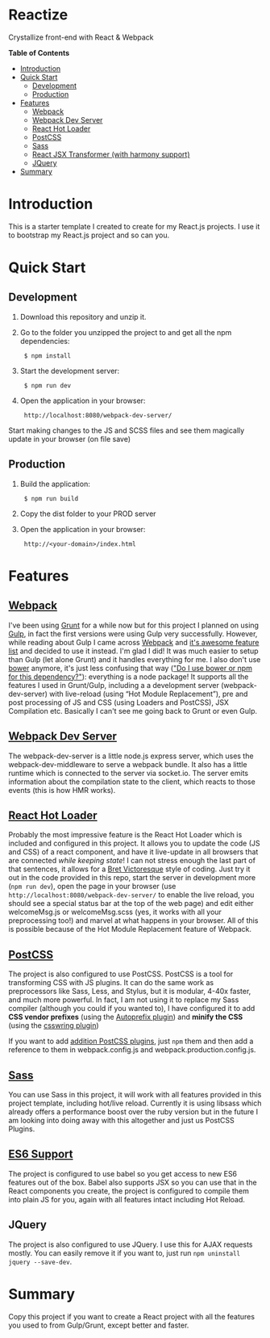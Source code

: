 # Reactize
Crystallize front-end with React & Webpack

**Table of Contents**

- [Introduction](#)
- [Quick Start](#)
    - [Development](#)
    - [Production](#)
- [Features](#)
    - [Webpack](#)
    - [Webpack Dev Server](#)
    - [React Hot Loader](#)
    - [PostCSS](#)
    - [Sass](#)
    - [React JSX Transformer (with harmony support)](#)
    - [JQuery](#)
- [Summary](#)

# Introduction
This is a starter template I created to create for my React.js projects. I use it to bootstrap my React.js project and so can you.

# Quick Start
## Development

1. Download this repository and unzip it.
2. Go to the folder you unzipped the project to and get all the npm dependencies:

        $ npm install
3. Start the development server:

        $ npm run dev
4. Open the application in your browser:

        http://localhost:8080/webpack-dev-server/

Start making changes to the JS and SCSS files and see them magically update in your browser (on file save)

## Production

1. Build the application:

        $ npm run build
2. Copy the dist folder to your PROD server
3. Open the application in your browser:

        http://<your-domain>/index.html

# Features
## [Webpack](http://webpack.github.io/)
I've been using [Grunt](http://gruntjs.com/) for a while now but for this project I planned on using [Gulp](http://gulpjs.com/), in fact the first versions were using Gulp very successfully. However, while reading about Gulp I came across [Webpack](http://webpack.github.io/) and [it's awesome feature list](http://webpack.github.io/docs/) and decided to use it instead.  I'm glad I did!  It was much easier to setup than Gulp (let alone Grunt) and it handles everything for me.  I also don't use [bower](http://bower.io/) anymore, it's just less confusing that way (["Do I use bower or npm for this dependency?"](http://stackoverflow.com/questions/18641899/difference-between-bower-and-npm)): everything is a node package!  It supports all the features I used in Grunt/Gulp, including a a development server (webpack-dev-server) with live-reload (using “Hot Module Replacement”), pre and post processing of JS and CSS (using Loaders and PostCSS), JSX Compilation etc.  Basically I can't see me going back to Grunt or even Gulp.

## [Webpack Dev Server](http://webpack.github.io/docs/webpack-dev-server.html)
The webpack-dev-server is a little node.js express server, which uses the webpack-dev-middleware to serve a webpack bundle. It also has a little runtime which is connected to the server via socket.io. The server emits information about the compilation state to the client, which reacts to those events (this is how HMR works).

## [React Hot Loader](https://github.com/gaearon/react-hot-loader)
Probably the most impressive feature is the React Hot Loader which is included and configured in this project.  It allows you to update the code (JS and CSS) of a react component, and have it live-update in all browsers that are connected *while keeping state*!  I can not stress enough the last part of that sentences, it allows for a [Bret Victoresque](https://vimeo.com/36579366) style of coding.  Just try it out in the code provided in this repo, start the server in development more (`npm run dev`), open the page in your browser (use `http://localhost:8080/webpack-dev-server/` to enable the live reload, you should see a special status bar at the top of the web page) and edit either welcomeMsg.js or welcomeMsg.scss (yes, it works with all your preprocessing too!) and marvel at what happens in your browser.  All of this is possible because of the Hot Module Replacement feature of Webpack.

## [PostCSS](https://github.com/postcss/postcss)
The project is also configured to use PostCSS. PostCSS is a tool for transforming CSS with JS plugins.  It can do the same work as preprocessors like Sass, Less, and Stylus, but it is modular, 4-40x faster, and much more powerful.  In fact, I am not using it to replace my Sass compiler (although you could if you wanted to), I have configured it to add **CSS vendor prefixes** (using the [Autoprefix plugin](https://github.com/postcss/autoprefixer)) and **minify the CSS** (using the [csswring plugin](https://github.com/hail2u/node-csswring))

If you want to add [addition PostCSS plugins](https://github.com/postcss/postcss#plugins), just `npm` them and then add a reference to them in webpack.config.js and webpack.production.config.js.

## [Sass](https://www.npmjs.com/package/node-sass)
You can use Sass in this project, it will work with all features provided in this project template, including hot/live reload.  Currently it is using libsass which already offers a performance boost over the ruby version but in the future I am looking into doing away with this altogether and just us PostCSS Plugins.

## [ES6 Support](https://babeljs.io/)
The project is configured to use babel so you get access to new ES6 features out of the box.  Babel also supports JSX so you can use that in the React components you create, the project is configured to compile them into plain JS for you, again with all features intact including Hot Reload.

## JQuery
The project is also configured to use JQuery.  I use this for AJAX requests mostly.  You can easily remove it if you want to, just run `npm uninstall jquery --save-dev`.

# Summary
Copy this project if you want to create a React project with all the features you used to from Gulp/Grunt, except better and faster.
